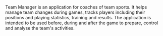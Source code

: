 Team Manager is an application for coaches of team sports. It helps manage team changes during games,
tracks players including their positions and playing statistics, training and results. The application is intended to be used before, during and after the game to prepare, control and analyse the team's activities.